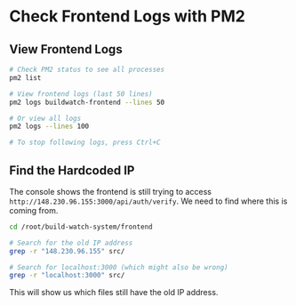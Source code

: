 # Check Frontend Logs with PM2

## View Frontend Logs

```bash
# Check PM2 status to see all processes
pm2 list

# View frontend logs (last 50 lines)
pm2 logs buildwatch-frontend --lines 50

# Or view all logs
pm2 logs --lines 100

# To stop following logs, press Ctrl+C
```

## Find the Hardcoded IP

The console shows the frontend is still trying to access `http://148.230.96.155:3000/api/auth/verify`. We need to find where this is coming from.

```bash
cd /root/build-watch-system/frontend

# Search for the old IP address
grep -r "148.230.96.155" src/

# Search for localhost:3000 (which might also be wrong)
grep -r "localhost:3000" src/
```

This will show us which files still have the old IP address.

